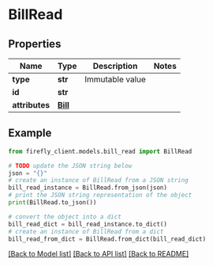 # BillRead


## Properties

Name | Type | Description | Notes
------------ | ------------- | ------------- | -------------
**type** | **str** | Immutable value | 
**id** | **str** |  | 
**attributes** | [**Bill**](Bill.md) |  | 

## Example

```python
from firefly_client.models.bill_read import BillRead

# TODO update the JSON string below
json = "{}"
# create an instance of BillRead from a JSON string
bill_read_instance = BillRead.from_json(json)
# print the JSON string representation of the object
print(BillRead.to_json())

# convert the object into a dict
bill_read_dict = bill_read_instance.to_dict()
# create an instance of BillRead from a dict
bill_read_from_dict = BillRead.from_dict(bill_read_dict)
```
[[Back to Model list]](../README.md#documentation-for-models) [[Back to API list]](../README.md#documentation-for-api-endpoints) [[Back to README]](../README.md)


